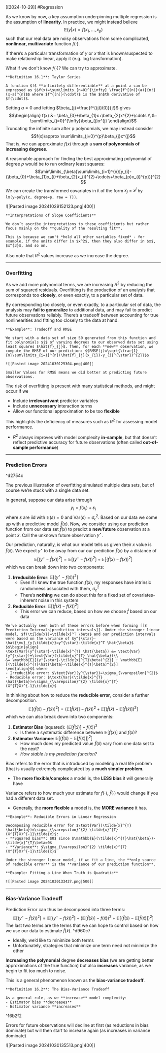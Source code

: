[[2024-10-29]] #Regression 

As we know by now, a key assumption underpinning multiple regression is the assumption of **linearity**. In practice, we might instead believe $$\mathbb{E}(y|x)=f(x_1,\dots,x_{p})$$ such that our real data are noisy observations from some complicated, **nonlinear**, **multivariate** function $f(\cdot)$. 

If there’s a particular transformation of $y$ or $x$ that is known/suspected to make relationship linear, apply it (e.g. log transformation).

What if we don't know $f(\cdot)$? We can try to approximate.

```ad-important
**Definition 16.1**: Taylor Series

A function $f$ **infinitely differentiable** at a point a can be expressed as $$f(x)=\sum\limits_{n=0}^{\infty} \frac{f^{(n)}(a)}{n!}(x-a)^{n}$$ where $f^{(n)}(\cdot)$ is the $n$th derivative of $f(\cdot)$.
```

Setting $a=0$ and letting $\beta_{j}=\frac{f^{(j)}(0)}{j!}$ gives $$\begin{align}
f(x) &= \beta_{0}+\beta_{1}x+\beta_{2}x^{2}+\cdots \\
&= \sum\limits_{j=0}^{\infty}\beta_{j}x^{j}
\end{align}$$
Truncating the infinite sum after p polynomials, we may instead consider $$f(x)\approx \sum\limits_{j=0}^{p}\beta_{j}x^{j}$$ That is, we can approximate $f(x)$ through a **sum of polynomials of increasing degrees**.

A reasonable approach for finding the best approximating polynomial of degree $p$ would be to run ordinary least squares: $$\min\limits_{\beta}\sum\limits_{i=1}^{n}[y_{i}-(\beta_{0}+\beta_{1}x_{i}+\beta_{2}x_{i}^{2}+\cdots+\beta_{p}x_{i}^{p})]^{2}$$ 
We can create the transformed covariates in `R` of the form $x_{j}=x^{j}$ by `lm(y~poly(x, degree=p, raw = T))`.

![[Pasted image 20241029152123.png|400]]

```ad-note
**Interpretations of Slope Coefficients**

We don’t ascribe interpretations to these coefficients but rather focus mainly on the **quality of the resulting fit**.

This is because we can't *hold all other variables fixed* - for example, if the units differ in $x^2$, then they also differ in $x$, $x^{3}$, and so on.
```

Also note that $R^2$ values increase as we increase the degree.

---
### Overfitting
As we add more polynomial terms, we are increasing $R^{2}$ by reducing the sum of squared residuals. Overfitting is the production of an analysis that corresponds too **closely**, or even exactly, to a particular set of data.

By corresponding too closely, or even exactly, to a particular set of data, the analysis may **fail to generalize** to additional data, and may fail to predict future observations reliably. There’s a tradeoff between accounting for true nonlinearities and fitting too closely to the data at hand.


```ad-example
**Example**: Tradeoff and RMSE

We start with a data set of size 50 generated from this function and fit polynomials $j$ of varying degrees to our observed data set using least squares $\hat{f}_{j}$. Then, for each **new** observation, we compute the RMSE of our prediction: $$RMSE(j)=\sqrt{\frac{1}{n}\sum\limits_{i=1}^{n}(\hat{f}_{j}(x_{i})-y_{i}^{\star})^{2}}$$

![[Pasted image 20241030125304.png|400]]

Smaller Values for RMSE means we did better at predicting future observations.
```

The risk of overfitting is present with many statistical methods, and might occur if we
- Include **irrelevantvant** predictor variables
- Include **unnecessary** interaction terms
- Allow our functional approximation to be too **flexible**

This highlights the deficiency of measures such as $R^{2}$ for assessing model performance.
- $R^{2}$ always improves with model complexity **in-sample**, but that doesn’t reflect predictive accuracy for future observations (often called **out-of-sample performance**)

---
### Prediction Errors

^d2754c

The previous illustration of overfitting simulated multiple data sets, but of course we’re stuck with a single data set.

In general, suppose our data arise through $$y_{i}=f(x_{i})+\varepsilon_{i}$$ where $\varepsilon$ are iid with $\mathbb{E}(\varepsilon)=0$ and $\text{Var}(\varepsilon)=\sigma_{\epsilon}^{2}$. Based on our data we come up with a predictive model $\hat{f}(x)$. Now, we consider using our prediction function from our data set $\hat{f}(x)$ to predict a **new**/**future** observation at a point $\tilde{x}$. Call the unknown future observation $y^{\star}$.

Our prediction, naturally, is what our model tells us given their $x$ value is $\hat{f}(\tilde{x})$. We expect $y^\star$ to be away from our our prediction $\hat{f}(x)$ by a distance of $$\mathbb{E}[(y^{\star}-\hat{f}(\tilde{x}))^{2}]=\mathbb{E}[(y^{\star}-{f}(\tilde{x}))^{2}]+\mathbb{E}[(\hat{f}(\tilde{x})-{f}(\tilde{x}))^{2}]$$ which we can break down into two components:
1. **Irreducible Error**: $\mathbb{E}[(y^{\star}-{f}(\tilde{x}))^{2}]$
	- Even if I knew the true function $f(\tilde{x})$, my responses have intrinsic randomness associated with them, $\sigma_{\varepsilon}^{2}$
	- There’s **nothing** we can do about this for a fixed set of covariates- inherent noise in this system
2. **Reducible Error**: $\mathbb{E}[(\hat{f}(\tilde{x})-{f}(\tilde{x}))^{2}]$
	- This error we can reduce, based on how we choose $\hat{f}$ based on our data

```ad-note
We’ve actually seen both of these errors before when forming [[8 Prediction Intervals|prediction intervals]]. Under the stronger linear model, $f(\tilde{x})=\tilde{x}^T \beta$ and our prediction intervals were based on the variance of $y^{\star}-\hat{\mu}_{y|\tilde{x}}=y^{\star}-\tilde{x}^T \hat{\beta}$ $$\begin{align}
\text{Var}(y^{\star}-\tilde{x}^{T} \hat{\beta}) &= \text{Var}(y^{\star})+\text{Var}(\tilde{x}^{T} \hat{\beta})\\
&= \mathbb{E}[(y^{\star}-\tilde{x}^{T}\beta)^{2}] + \mathbb{E}[(\tilde{x}^{T}\hat{\beta}-\tilde{x}^{T}\beta)^{2}]
\end{align}$$ where
- Irreducible error: $\text{Var}(y^{\star})=\sigma_{\varepsilon}^{2}$
- Reducible error: $\text{Var}(\tilde{x}^{T} \hat{\beta})=\sigma_{\varepsilon}^{2} \tilde{x}^{T}(X^{T}X)^{-1}\tilde{x}$
```

In thinking about how to reduce the **reducible error**, consider a further decomposition. $$\mathbb{E}[(\hat{f}(\tilde{x})-{f}(\tilde{x}))^{2}]=(\mathbb{E}[\hat{f}(\tilde{x})]-f(\tilde{x}))^{2}+\mathbb{E}[(\hat{f}(\tilde{x})-\mathbb{E}[\hat{f}(\tilde{x})])^{2}]$$ which we can also break down into two components:
1. **Estimator Bias** (squared): $(\mathbb{E}[\hat{f}(\tilde{x})]-f(\tilde{x}))^{2}$
	- Is there a systematic difference between $\mathbb{E}[\hat{f}(\tilde{x})]$ and $f(\tilde{x})$?
2. **Estimator Variance**: $\mathbb{E}[(\hat{f}(\tilde{x})-\mathbb{E}[\hat{f}(\tilde{x})])^{2}]$
	- How much does my predicted value $\hat{f}(\tilde{x})$ vary from one data set to the next?
	- *How stable is my prediction function?*

Bias refers to the error that is introduced by modeling a real life problem (that is usually extremely complicated) by a **much simpler problem**.
- The **more flexible/complex** a model is, the **LESS bias** it will generally have

Variance refers to how much your estimate for $f(\cdot)$, $\hat{f}(\cdot)$ would change if you had a different data set.
- Generally, the **more flexible** a model is, the **MORE variance** it has.

```ad-example
**Example**: Reducible Errors in Linear Regression

Decomposing reducible error for $\text{Var}(\tilde{x}^{T} \hat{\beta})=\sigma_{\varepsilon}^{2} \tilde{x}^{T}(X^{T}X)^{-1}\tilde{x}$:
- **Squared bias**: $0$ since $\mathbb{E}(\tilde{x}^{T}\hat{\beta})-\tilde{x}^{T}\beta=0$
- **Variance**: $\sigma_{\varepsilon}^{2} \tilde{x}^{T}(X^{T}X)^{-1}\tilde{x}$

Under the stronger linear model, if we fit a line, the **only source of reducible error** is the **variance of our prediction function**.
```

```ad-example
**Example: Fitting a Line When Truth is Quadratic**

![[Pasted image 20241030133427.png|500]]
```

---
### Bias-Variance Tradeoff
Prediction Error can thus be decomposed into three terms: $$\mathbb{E}[(y^{\star}-\hat{f}(\tilde{x}))^{2}]=\mathbb{E}[(y^{\star}-{f}(\tilde{x}))^{2}]+(\mathbb{E}[\hat{f}(\tilde{x})]-f(\tilde{x}))^{2}+\mathbb{E}[(\hat{f}(\tilde{x})-\mathbb{E}[\hat{f}(\tilde{x})])^{2}]$$ The last two terms are the terms that we can hope to control based on how we use our data to estimate $\hat{f}(\tilde{x})$. ^d960c7
- Ideally, we’d like to minimize both terms
- Unfortunately, strategies that minimize one term need not minimize the other

**Increasing the polynomial** degree **decreases bias** (we are getting better approximations of the true function) but also **increases** variance, as we begin to fit too much to noise.

This is a general phenomenon known as the **bias-variance tradeoff**.

```ad-important
**Definition 16.2**: The Bias-Variance Tradeoff

As a general rule, as we **increase** model complexity:
- Estimator bias **decreases**
- Estimator variance **increases**
```

^16b2f2

Errors for future observations will decline at first (as reductions in bias dominate) but will then start to increase again (as increases in variance dominate)

![[Pasted image 20241030135513.png|400]]
